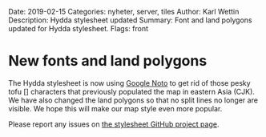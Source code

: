 Date: 2019-02-15
Categories: nyheter, server, tiles
Author: Karl Wettin
Description: Hydda stylesheet updated
Summary: Font and land polygons updated for Hydda stylesheet.
Flags: front


# New fonts and land polygons

The Hydda stylesheet is now using [Google Noto](https://www.google.com/get/noto/) to get rid of those pesky tofu [] characters that previously populated the map in eastern Asia (CJK).
We have also changed the land polygons so that no split lines no longer are visible. We hope this will make our map style even more popular.

Please report any issues on  [the stylesheet GitHub project page](https://github.com/karlwettin/carto-style-hydda). 
